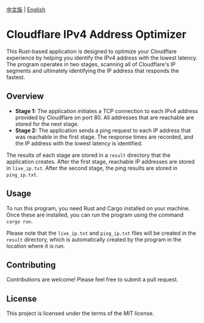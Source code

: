 [中文版](./README_zh.MD) | [English](./README.MD)
# Cloudflare IPv4 Address Optimizer

This Rust-based application is designed to optimize your Cloudflare experience by helping you identify the IPv4 address with the lowest latency. The program operates in two stages, scanning all of Cloudflare's IP segments and ultimately identifying the IP address that responds the fastest.

## Overview

- **Stage 1:** The application initiates a TCP connection to each IPv4 address provided by Cloudflare on port 80. All addresses that are reachable are stored for the next stage.
- **Stage 2:** The application sends a ping request to each IP address that was reachable in the first stage. The response times are recorded, and the IP address with the lowest latency is identified.

The results of each stage are stored in a `result` directory that the application creates. After the first stage, reachable IP addresses are stored in `live_ip.txt`. After the second stage, the ping results are stored in `ping_ip.txt`.

## Usage

To run this program, you need Rust and Cargo installed on your machine. Once these are installed, you can run the program using the command `cargo run`.

Please note that the `live_ip.txt` and `ping_ip.txt` files will be created in the `result` directory, which is automatically created by the program in the location where it is run.

## Contributing

Contributions are welcome! Please feel free to submit a pull request.

## License

This project is licensed under the terms of the MIT license.
